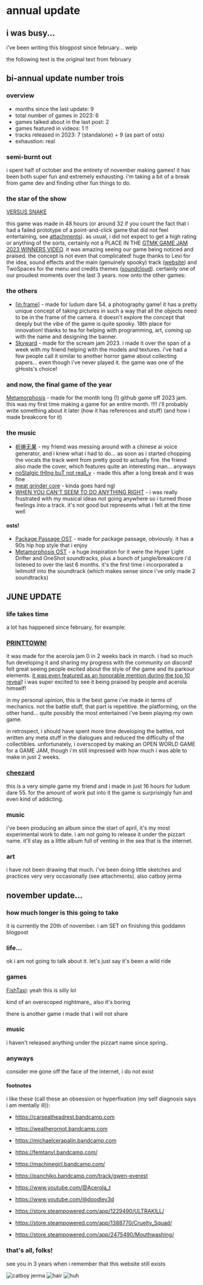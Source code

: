 # annual update

## i was busy...

i've been writing this blogpost since february... welp

the following text is the original text from february

## bi-annual update number trois

### overview

- months since the last update: 9
- total number of games in 2023: 6
- games talked about in the last post: 2
- games featured in videos: 1 !!
- tracks released in 2023: 7 (standalone) + 9 (as part of osts)
- exhaustion: real

### semi-burnt out

i spent half of october and the entirety of november making games! it has been both super fun and extremely exhausting. i'm taking a bit of a break from game dev and finding other fun things to do.

### the star of the show

[VERSUS SNAKE](https://pizzart.itch.io/versus-snake)

this game was made in 48 hours (or around 32 if you count the fact that i had a failed prototype of a point-and-click game that did not feel entertaining, see [attachments](#attachments)). as usual, i did not expect to get a high rating or anything of the sorts, certainly not a PLACE IN THE [GTMK GAME JAM 2023 WINNERS VIDEO](https://youtu.be/tYxZ_LOlFnU). it was amazing seeing our game being noticed and praised. the concept is not even that complicated! huge thanks to Levi for the idea, sound effects and the main (genuinely spooky) track ([website](http://levivbaudio.com/)) and TwoSpaces for the menu and credits themes ([soundcloud](https://soundcloud.com/twospaces8912)). certainly one of our proudest moments over the last 3 years. now onto the other games:

### the others

- [[in frame]](https://pizzart.itch.io/in-frame) - made for ludum dare 54. a photography game! it has a pretty unique concept of taking pictures in such a way that all the objects need to be in the frame of the camera. it doesn't explore the concept that deeply but the vibe of the game is quite spooky. 18th place for innovation! thanks to tea for helping with programming, art, coming up with the name and designing the banner.
- [Skyward](https://pizzart.itch.io/skyward) - made for the scream jam 2023. i made it over the span of a week with my friend helping with the models and textures. i've had a few people call it similar to another horror game about collecting papers... even though i've never played it. the game was one of the gHosts's choice!

### and now, the final game of the year

[Metamorphosis](https://pizzart.itch.io/metamorphosis) - made for the month long (!) github game off 2023 jam. this was my first time making a game for an entire month. !!!! i'll probably write something about it later (how it has references and stuff) (and how i made breakcore for it)

### the music

- [祈祷无果](https://soundcloud.com/pizzarte/pray) - my friend was messing around with a chinese ai voice generator, and i knew what i had to do... as soon as i started chopping the vocals the track went from pretty good to actually fire. the friend also made the cover, which features quite an interesting man... anyways
- [noStalgic tHIng buT not reall_y](https://soundcloud.com/pizzarte/nostalgic-thing-but-not-reall_y) - made this after a long break and it was fine
- [meat grinder core](https://soundcloud.com/pizzarte/meat-grinder-core) - kinda goes hard ngl
- [WHEN YOU CAN'T SEEM TO DO ANYTHING RIGHT](https://soundcloud.com/pizzarte/fuck) - i was really frustrated with my musical ideas not going anywhere so i turned those feelings into a track. it's not good but represents what i felt at the time well

#### osts!

- [Package Passage OST](https://soundcloud.com/pizzarte/sets/package-passage) - made for package passage, obviously. it has a 90s hip hop style that i enjoy
- [Metamorphosis OST](https://soundcloud.com/pizzarte/sets/metamorphosis-ost) - a huge inspiration for it were the Hyper Light Drifter and OneShot soundtracks, plus a bunch of jungle/breakcore i'd listened to over the last 6 months. it's the first time i incorporated a leitmotif into the soundtrack (which makes sense since i've only made 2 soundtracks)

## JUNE UPDATE

### life takes time

a lot has happened since february, for example:

### [PRINTTOWN!](https://pizzart.itch.io/printtown)

it was made for the acerola jam 0 in 2 weeks back in march. i had so much fun developing it and sharing my progress with the community on discord! felt great seeing people excited about the style of the game and its parkour elements. [it was even featured as an honorable mention during the top 10 reveal](https://www.twitch.tv/videos/2125227088?t=00h22m50s)! i was super excited to see it being praised by people and acerola himself!

in my personal opinion, this is the best game i've made in terms of mechanics. not the battle stuff, that part is repetitive. the platforming, on the other hand... quite possibly the most entertained i've been playing my own game.

in retrospect, i should have spent more time developing the battles, not written any meta stuff in the dialogues and reduced the difficulty of the collectibles. unfortunately, i overscoped by making an OPEN WORLD GAME for a GAME JAM, though i'm still impressed with how much i was able to make in just 2 weeks.

### [cheezard](https://pizzart.itch.io/cheezard)

this is a very simple game my friend and i made in just 16 hours for ludum dare 55. for the amount of work put into it the game is surprisingly fun and even kind of addicting.

### music

i've been producing an album since the start of april, it's my most experimental work to date. i am not going to release it under the pizzart name. it'll stay as a little album full of venting in the sea that is the internet.

### art

i have not been drawing that much. i've been doing little sketches and practices very very occasionally (see attachments). also catboy jerma

## november update...

### how much longer is this going to take

it is currently the 20th of november. i am SET on finishing this goddamn blogpost

### life...

ok i am not going to talk about it. let's just say it's been a wild ride

### games

[FishTaxi](https://odinvii.itch.io/fishtaxi): yeah this is silly lol

kind of an overscoped nightmare,, also it's boring

there is another game i made that i will not share

### music

i haven't released anything under the pizzart name since spring..

### anyways

consider me gone off the face of the internet, i do not exist

#### footnotes

i like these (call these an obsession or hyperfixation (my self diagnosis says i am mentally ill)):
- https://carseatheadrest.bandcamp.com
- https://weatherornot.bandcamp.com
- https://michaelcerapalin.bandcamp.com
- https://femtanyl.bandcamp.com/
- https://machinegirl.bandcamp.com/
- https://panchiko.bandcamp.com/track/gwen-everest

- https://www.youtube.com/@Acerola_t
- https://www.youtube.com/@doodley3d

- https://store.steampowered.com/app/1229490/ULTRAKILL/
- https://store.steampowered.com/app/1388770/Cruelty_Squad/
- https://store.steampowered.com/app/2475490/Mouthwashing/

### that's all, folks!

see you in 3 years when i remember that this website still exists

![catboy jerma](/blog/posts/24/11/20/facepractice0.png)
![hair](/blog/posts/24/11/20/hairpractice0.png)
![huh](/blog/posts/24/11/20/SAM_0184.JPG)
